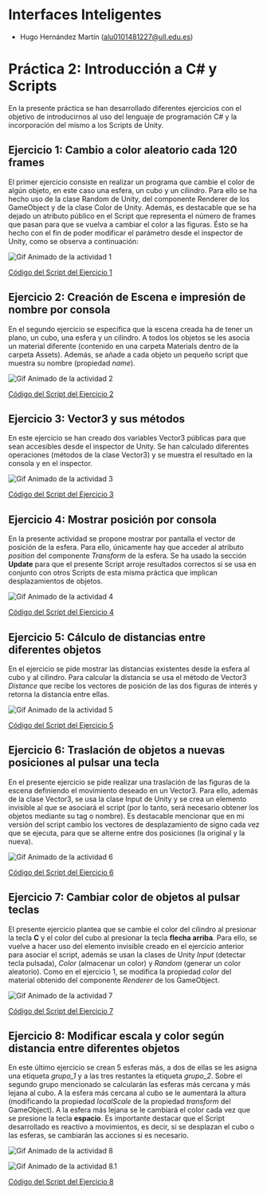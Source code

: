 # Interfaces Inteligentes

- Hugo Hernández Martín (alu0101481227@ull.edu.es)

# Práctica 2: Introducción a C# y Scripts

En la presente práctica se han desarrollado diferentes ejercicios con el objetivo de introducirnos al uso del lenguaje de programación C# y la incorporación del mismo a los Scripts de Unity.

## Ejercicio 1: Cambio a color aleatorio cada 120 frames

El primer ejercicio consiste en realizar un programa que cambie el color de algún objeto, en este caso una esfera, un cubo y un cilindro. Para ello se ha hecho uso de la clase Random de Unity, del componente Renderer de los GameObject y de la clase Color de Unity. Además, es destacable que se ha dejado un atributo público en el Script que representa el número de frames que pasan para que se vuelva a cambiar el color a las figuras. Ésto se ha hecho con el fin de poder modificar el parámetro desde el inspector de Unity, como se observa a continuación:

![Gif Animado de la actividad 1](docs/p02-act1.gif)

[Código del Script del Ejercicio 1](Scripts/DynamicRandomColor.cs)

## Ejercicio 2: Creación de Escena e impresión de nombre por consola

En el segundo ejercicio se especifica que la escena creada ha de tener un plano, un cubo, una esfera y un cilindro. A todos los objetos se les asocia un material diferente (contenido en una carpeta Materials dentro de la carpeta Assets). Además, se añade a cada objeto un pequeño script que muestra su nombre (propiedad *name*).

![Gif Animado de la actividad 2](docs/p02-act2.gif)

[Código del Script del Ejercicio 2](Scripts/PrintName.cs)

## Ejercicio 3: Vector3 y sus métodos

En este ejercicio se han creado dos variables Vector3 públicas para que sean accesibles desde el inspector de Unity. Se han calculado diferentes operaciones (métodos de la clase Vector3) y se muestra el resultado en la consola y en el inspector.

![Gif Animado de la actividad 3](docs/p02-act3.gif)

[Código del Script del Ejercicio 3](Scripts/VectorProperties.cs)

## Ejercicio 4: Mostrar posición por consola

En la presente actividad se propone mostrar por pantalla el vector de posición de la esfera. Para ello, únicamente hay que acceder al atributo *position* del componente *Transform* de la esfera. Se ha usado la sección **Update** para que el presente Script arroje resultados correctos si se usa en conjunto con otros Scripts de esta misma práctica que implican desplazamientos de objetos.

![Gif Animado de la actividad 4](docs/p02-act4.gif)

[Código del Script del Ejercicio 4](Scripts/PrintPosition.cs)

## Ejercicio 5: Cálculo de distancias entre diferentes objetos

En el ejercicio se pide mostrar las distancias existentes desde la esfera al cubo y al cilindro. Para calcular la distancia se usa el método de Vector3 *Distance* que recibe los vectores de posición de las dos figuras de interés y retorna la distancia entre ellas.

![Gif Animado de la actividad 5](docs/p02-act5.gif)

[Código del Script del Ejercicio 5](Scripts/PrintDistances.cs)

## Ejercicio 6: Traslación de objetos a nuevas posiciones al pulsar una tecla

En el presente ejercicio se pide realizar una traslación de las figuras de la escena definiendo el movimiento deseado en un Vector3. Para ello, además de la clase Vector3, se usa la clase Input de Unity y se crea un elemento invisible al que se asociará el script (por lo tanto, será necesario obtener los objetos mediante su tag o nombre). Es destacable mencionar que en mi versión del script cambio los vectores de desplazamiento de signo cada vez que se ejecuta, para que se alterne entre dos posiciones (la original y la nueva).

![Gif Animado de la actividad 6](docs/p02-act6.gif)

[Código del Script del Ejercicio 6](Scripts/OnSpaceMove.cs)

## Ejercicio 7: Cambiar color de objetos al pulsar teclas

El presente ejercicio plantea que se cambie el color del cilindro al presionar la tecla **C** y el color del cubo al presionar la tecla **flecha arriba**. Para ello, se vuelve a hacer uso del elemento invisible creado en el ejercicio anterior para asociar el script, además se usan la clases de Unity *Input* (detectar tecla pulsada), *Color* (almacenar un color) y *Random* (generar un color aleatorio). Como en el ejercicio 1, se modifica la propiedad *color* del material obtenido del componente *Renderer* de los GameObject.

![Gif Animado de la actividad 7](docs/p02-act7.gif)

[Código del Script del Ejercicio 7](Scripts/onKeyColorChange.cs)

## Ejercicio 8: Modificar escala y color según distancia entre diferentes objetos

En este último ejercicio se crean 5 esferas más, a dos de ellas se les asigna una etiqueta *grupo_1* y a las tres restantes la etiqueta *grupo_2*. Sobre el segundo grupo mencionado se calcularán las esferas más cercana y más lejana al cubo. A la esfera más cercana al cubo se le aumentará la altura (modificando la propiedad *localScale* de la propiedad *transform* del GameObject). A la esfera más lejana se le cambiará el color cada vez que se presione la tecla **espacio**. Es importante destacar que el Script desarrollado es reactivo a movimientos, es decir, si se desplazan el cubo o las esferas, se cambiarán las acciones si es necesario.

![Gif Animado de la actividad 8](docs/p02-act8.gif)

![Gif Animado de la actividad 8.1](docs/p02-act8.1.gif)

[Código del Script del Ejercicio 8](Scripts/SphereGroups.cs)
